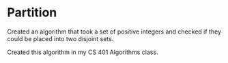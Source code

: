 # Partition
Created an algorithm that took a set of positive integers and checked if they could be placed into two disjoint sets.

Created this algorithm in my CS 401 Algorithms class.
